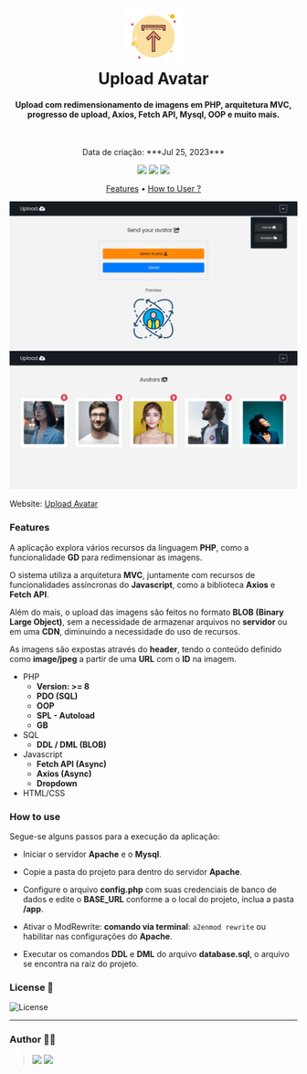 <h1 align="center">
  <img src=".github/icon.png">
  <br>
    Upload Avatar
  <br>
</h1>

<h4 align="center">
  Upload com redimensionamento de imagens em PHP, arquitetura MVC, progresso de upload, Axios, Fetch API, Mysql, OOP e muito mais.
</h4>

<br />

<p align="center">Data de criação: ***Jul 25, 2023***</p>

<p align="center">
  <img src="https://img.shields.io/github/last-commit/ericneves/uploadAvatar?style=flat-square&logo=github&logoColor=white&color=green">
  <img src="https://img.shields.io/github/languages/top/ericneves/uploadAvatar?style=flat-square&logo=php&logoColor=white&labelColor=blue">
  <img src="https://img.shields.io/github/license/ericneves/simpleCRUDMVC?style=flat-square&logo=github&color=yellow">
</p>

<p align="center">
  <a href="#features">Features</a> •
  <a href="#how-to-use">How to User ?</a>
</p>

![Screenshot1](.github/screenshotA.png)
![Screenshot2](.github/screenshotB.png)

Website: [Upload Avatar](https://resizeimage-ericneves.000webhostapp.com/)

### Features

A aplicação explora vários recursos da linguagem <b>PHP</b>, como a funcionalidade <b>GD</b> para redimensionar as imagens. 

O sistema utiliza a arquitetura <b>MVC</b>, juntamente com recursos de funcionalidades assíncronas do <b>Javascript</b>, como a biblioteca <b>Axios</b> e <b>Fetch API</b>.

Além do mais, o upload das imagens são feitos no formato <b>BLOB (Binary Large Object)</b>, sem a necessidade de armazenar arquivos no <b>servidor</b> ou em uma <b>CDN</b>, diminuindo a necessidade do uso de recursos.

As imagens são expostas através do <b>header</b>, tendo o conteúdo definido como <b>image/jpeg</b> a partir de uma <b>URL</b> com o <b>ID</b> na imagem.

* PHP
  - <b>Version: >= 8</b>
  - <b>PDO (SQL)</b>
  - <b>OOP</b>
  - <b>SPL - Autoload</b>
  - <b>GB</b>
* SQL
  - <b>DDL / DML (BLOB)</b>
* Javascript
  - <b>Fetch API (Async)</b>
  - <b>Axios (Async)</b>
  - <b>Dropdown</b>
* HTML/CSS

### How to use

Segue-se alguns passos para a execução da aplicação:

- Iniciar o servidor <b>Apache</b> e o <b>Mysql</b>.

- Copie a pasta do projeto para dentro do servidor <b>Apache</b>.

- Configure o arquivo <b>config.php</b> com suas credenciais de banco de dados e edite o <b>BASE_URL</b> conforme a o local do projeto, inclua a pasta <b>/app</b>.

- Ativar o ModRewrite: <b>comando via terminal</b>: ```a2enmod rewrite``` ou habilitar nas configurações do <b>Apache</b>.

- Executar os comandos <b>DDL</b> e <b>DML</b> do arquivo <b>database.sql</b>, o arquivo se encontra na raiz do projeto.


### License 📃

<img src="https://img.shields.io/github/license/ericneves/simpleCRUDMVC?style=flat-square&logo=github&color=yellow" alt="License">

---

### Author 🧑‍💻
><a href="https://www.instagram.com/ericneves_dev/"><img src="https://img.shields.io/badge/Instagram-E4405F?style=for-the-badge&logo=instagram&logoColor=white"></a> <a href="https://linkedin.com/in/ericnevesrr"> <img src="https://img.shields.io/badge/LinkedIn-0077B5?style=for-the-badge&logo=linkedin&logoColor=white"></a>
